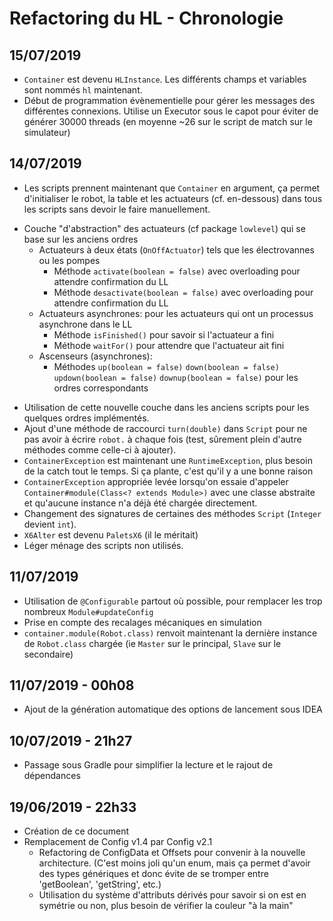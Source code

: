 Refactoring du HL - Chronologie
===

15/07/2019
----
* `Container` est devenu `HLInstance`. Les différents champs et variables sont nommés `hl` maintenant.
* Début de programmation évènementielle pour gérer les messages des différentes connexions. Utilise un Executor sous le capot pour éviter de générer 30000 threads (en moyenne ~26 sur le script de match sur le simulateur)


14/07/2019
----
* Les scripts prennent maintenant que `Container` en argument, ça permet d'initialiser le robot, la table et les actuateurs (cf. en-dessous) dans tous les scripts sans devoir le faire manuellement.
+ Couche "d'abstraction" des actuateurs (cf package `lowlevel`) qui se base sur les anciens ordres
    + Actuateurs à deux états (`OnOffActuator`) tels que les électrovannes ou les pompes
        + Méthode `activate(boolean = false)` avec overloading pour attendre confirmation du LL
        + Méthode `desactivate(boolean = false)` avec overloading pour attendre confirmation du LL
    + Actuateurs asynchrones: pour les actuateurs qui ont un processus asynchrone dans le LL
        + Méthode `isFinished()` pour savoir si l'actuateur a fini
        + Méthode `waitFor()` pour attendre que l'actuateur ait fini
    + Ascenseurs (asynchrones):
        + Méthodes `up(boolean = false)` `down(boolean = false)` `updown(boolean = false)` `downup(boolean = false)` pour les ordres correspondants
* Utilisation de cette nouvelle couche dans les anciens scripts pour les quelques ordres implémentés.
* Ajout d'une méthode de raccourci `turn(double)` dans `Script` pour ne pas avoir à écrire `robot.` à chaque fois (test, sûrement plein d'autre méthodes comme celle-ci à ajouter).
* `ContainerException` est maintenant une `RuntimeException`, plus besoin de la catch tout le temps. Si ça plante, c'est qu'il y a une bonne raison
* `ContainerException` appropriée levée lorsqu'on essaie d'appeler `Container#module(Class<? extends Module>)` avec une classe abstraite et qu'aucune instance n'a déjà été chargée directement.
* Changement des signatures de certaines des méthodes `Script` (`Integer` devient `int`).
* `X6Alter` est devenu `PaletsX6` (il le méritait)
* Léger ménage des scripts non utilisés.

11/07/2019
----
* Utilisation de `@Configurable` partout où possible, pour remplacer les trop nombreux `Module#updateConfig`
* Prise en compte des recalages mécaniques en simulation
* `container.module(Robot.class)` renvoit maintenant la dernière instance de `Robot.class` chargée (ie `Master` sur le principal, `Slave` sur le secondaire)

11/07/2019 - 00h08
----
+ Ajout de la génération automatique des options de lancement sous IDEA

10/07/2019 - 21h27
----
* Passage sous Gradle pour simplifier la lecture et le rajout de dépendances

19/06/2019 - 22h33
----
+ Création de ce document
+ Remplacement de Config v1.4 par Config v2.1
    + Refactoring de ConfigData et Offsets pour convenir à la nouvelle architecture. (C'est moins joli qu'un enum, 
    mais ça permet d'avoir des types génériques et donc évite de se tromper entre 'getBoolean', 'getString', etc.)
    + Utilisation du système d'attributs dérivés pour savoir si on est en symétrie ou non, plus besoin de vérifier la couleur "à la main"
